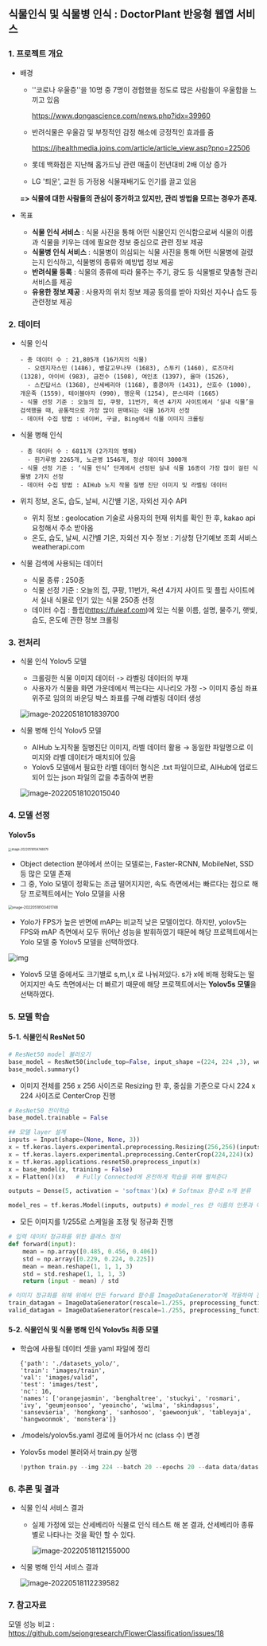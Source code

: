 ## 식물인식 및 식물병 인식 : DoctorPlant 반응형 웹앱 서비스

### 1. 프로젝트 개요 

- 배경

  - ''코로나 우울증''을 10명 중 7명이 경험했을 정도로 많은 사람들이 우울함을 느끼고 있음 

    https://www.dongascience.com/news.php?idx=39960

  - 반려식물은 우울감 및 부정적인 감정 해소에 긍정적인 효과를 줌

    https://jhealthmedia.joins.com/article/article_view.asp?pno=22506

  - 롯데 백화점은 지난해 홈가드닝 관련 매출이 전년대비 2배 이상 증가

  - LG '틔운', 교원 등 가정용 식물재배기도 인기를 끌고 있음 

  **=> 식물에 대한 사람들의 관심이 증가하고 있지만, 관리 방법을 모르는 경우가 존재.**

- 목표
  - **식물 인식 서비스** : 식물 사진을 통해 어떤 식물인지 인식함으로써 식물의 이름과 식물을 키우는 데에 필요한 정보 중심으로 관련 정보 제공
  - **식물병 인식 서비스** : 식물병이 의심되는 식물 사진을 통해 어떤 식물병에 걸렸는지 인식하고, 식물병의 종류와 예방법 정보 제공
  - **반려식물 등록** : 식물의 종류에 따라 물주는 주기, 광도 등 식물별로 맞춤형 관리 서비스를 제공
  - **유용한 정보 제공** : 사용자의 위치 정보 제공 동의를 받아 자외선 지수나 습도 등 관련정보 제공

### 2. 데이터

- 식물 인식
  ```text
  - 총 데이터 수 : 21,805개 (16가지의 식물)
    - 오렌지자스민 (1486), 뱅갈고무나무 (1683), 스투키 (1460), 로즈마리 (1328), 아이비 (983), 금전수 (1508), 여인초 (1397), 율마 (1526),
    - 스킨답서스 (1368), 산세베리아 (1168), 홍콩야자 (1431), 산호수 (1000), 개운죽 (1559), 테이블야자 (990), 행운목 (1254), 몬스테라 (1665)
  - 식물 선정 기준 : 오늘의 집, 쿠팡, 11번가, 옥션 4가지 사이트에서 ‘실내 식물’을 검색했을 때, 공통적으로 가장 많이 판매되는 식물 16가지 선정
  - 데이터 수집 방법 : 네이버, 구글, Bing에서 식물 이미지 크롤링
  ```

- 식물 병해 인식
  ```text
  - 총 데이터 수 : 6811개 (2가지의 병해)
    - 흰가루병 2265개, 노균병 1546개, 정상 데이터 3000개
  - 식물 선정 기준 : ‘식물 인식’ 단계에서 선정된 실내 식물 16종이 가장 많이 걸린 식물병 2가지 선정
  - 데이터 수집 방법 : AIHub 노지 작물 질병 진단 이미지 및 라벨링 데이터
  ```
  
- 위치 정보, 온도, 습도, 날씨, 시간별 기온, 자외선 지수 API
  - 위치 정보 : geolocation 기술로 사용자의 현재 위치를 확인 한 후, kakao api 요청해서 주소 받아옴
  - 온도, 습도, 날씨, 시간별 기온, 자외선 지수 정보 : 기상청 단기예보 조회 서비스 weatherapi.com
    
- 식물 검색에 사용되는 데이터 
  - 식물 종류 : 250종
  - 식물 선정 기준 : 오늘의 집, 쿠팡, 11번가, 옥션 4가지 사이트 및 플립 사이트에서 실내 식물로 인기 있는 식물 250종 선정
  - 데이터 수집 : 플립(https://fuleaf.com)에 있는 식물 이름, 설명, 물주기, 햇빛, 습도, 온도에 관한 정보 크롤링

### 3. 전처리

- 식물 인식 Yolov5 모델 

  - 크롤링한 식물 이미지 데이터 -> 라벨링 데이터의 부재
  - 사용자가 식물을 화면 가운데에서 찍는다는 시나리오 가정 -> 이미지 중심 좌표 위주로 임의의 바운딩 박스 좌표를 구해 라벨링 데이터 생성 

  ![image-20220518101839700](README.assets/image-20220518101839700.png)

- 식물 병해 인식 Yolov5 모델

  - AIHub 노지작물 질병진단 이미지, 라벨 데이터 활용 → 동일한 파일명으로 이미지와 라벨 데이터가 매치되어 있음
  - Yolov5 모델에서 필요한 라벨 데이터 형식은 .txt 파일이므로, AIHub에 업로드 되어 있는 json 파일의 값을 추출하여 변환

  ![image-20220518102015040](README.assets/image-20220518102015040.png)

### 4. 모델 선정

#### Yolov5s 

<img src="README.assets/image-20220518104748879.png" alt="image-20220518104748879" style="zoom:40%;" />

- Object detection 분야에서 쓰이는 모델로는, Faster-RCNN, MobileNet, SSD 등 많은 모델 존재
- 그 중, Yolo 모델이 정확도는 조금 떨어지지만, 속도 측면에서는 빠르다는 점으로 해당 프로젝트에서는 Yolo 모델을 사용



<img src="README.assets/image-20220518103401748.png" alt="image-20220518103401748" style="zoom:50%;" />

- Yolo가 FPS가 높은 반면에 mAP는 비교적 낮은 모델이었다. 하지만, yolov5는 FPS와 mAP 측면에서 모두 뛰어난 성능을 발휘하였기 때문에 해당 프로젝트에서는 Yolo 모델 중 Yolov5 모델을 선택하였다. 

![img](https://blog.kakaocdn.net/dn/byg6SH/btqJDXlWTIr/8uQHQUnUs9MbVjTpkRvL0K/img.png)

- Yolov5 모델 중에서도 크기별로 s,m,l,x 로 나눠져있다. s가 x에 비해 정확도는 떨어지지만 속도 측면에서는 더 빠르기 때문에 해당 프로젝트에서는 **Yolov5s 모델**을 선택하였다. 

### 5. 모델 학습

#### 5-1. 식물인식 ResNet 50 

```python
# ResNet50 model 불러오기 
base_model = ResNet50(include_top=False, input_shape =(224, 224 ,3), weights = 'imagenet')
base_model.summary()
```

- 이미지 전체를 256 x 256 사이즈로 Resizing 한 후, 중심을 기준으로 다시 224 x 224 사이즈로 CenterCrop 진행

```python
# ResNet50 전이학습 
base_model.trainable = False

## 모델 layer 설계
inputs = Input(shape=(None, None, 3))
x = tf.keras.layers.experimental.preprocessing.Resizing(256,256)(inputs) 
x = tf.keras.layers.experimental.preprocessing.CenterCrop(224,224)(x)
x = tf.keras.applications.resnet50.preprocess_input(x)
x = base_model(x, training = False)
x = Flatten()(x)   # Fully Connected에 온전하게 학습을 위해 펼쳐준다 

outputs = Dense(5, activation = 'softmax')(x) # Softmax 함수로 n개 분류

model_res = tf.keras.Model(inputs, outputs) # model_res 란 이름의 인풋과 아웃풋이 정해진 모델
```

- 모든 이미지를 1/255로 스케일을 조정 및 정규화 진행

```python
# 입력 데이터 정규화를 위한 클래스 정의
def forward(input):
    mean = np.array([0.485, 0.456, 0.406])
    std = np.array([0.229, 0.224, 0.225])
    mean = mean.reshape(1, 1, 1, 3)
    std = std.reshape(1, 1, 1, 3)
    return (input - mean) / std
```

```python
# 이미지 정규화를 위해 위에서 만든 forward 함수를 ImageDataGenerator에 적용하여 진행
train_datagan = ImageDataGenerator(rescale=1./255, preprocessing_function = forward)
valid_datagan = ImageDataGenerator(rescale=1./255, preprocessing_function = forward)
```

#### 5-2. 식물인식 및 식물 병해 인식 Yolov5s 최종 모델

- 학습에 사용될 데이터 셋을 yaml 파일에 정리

  ```text
  {'path': './datasets_yolo/', 
  'train': 'images/train', 
  'val': 'images/valid', 
  'test': 'images/test', 
  'nc': 16, 
  'names': ['orangejasmin', 'benghaltree', 'stuckyi', 'rosmari', 'ivy', 'geumjeonsoo', 'yeoincho', 'wilma', 'skindapsus', 'sansevieria', 'hongkong', 'sanhosoo', 'gaewoonjuk', 'tableyaja', 'hangwoonmok', 'monstera']}
  ```

- ./models/yolov5s.yaml 경로에 들어가서 nc (class 수) 변경

- Yolov5s model 불러와서 train.py 실행

  ```python
  !python train.py --img 224 --batch 20 --epochs 20 --data data/datasets.yaml --cfg ./models/yolov5s.yaml --weights yolov5s.pt --name yolov5s_results
  ```

### 6. 추론 및 결과

- 식물 인식 서비스 결과 

  - 실제 가정에 있는 산세베리아 식물로 인식 테스트 해 본 결과, 산세베리아 종류별로 나타나는 것을 확인 할 수 있다.

    ![image-20220518112155000](README.assets/image-20220518112155000.png)

- 식물 병해 인식 서비스 결과

  ![image-20220518112239582](README.assets/image-20220518112239582.png)

### 7. 참고자료

모델 성능 비교 : https://github.com/sejongresearch/FlowerClassification/issues/18
